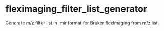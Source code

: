 # fleximaging_filter_list_generator
Generate m/z filter list in .mir format for Bruker flexImaging from m/z list.

